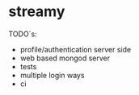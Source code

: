 # streamy


TODO´s:
  - profile/authentication server side
  - web based mongod server
  - tests
  - multiple login ways
  - ci
